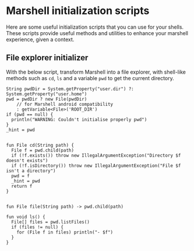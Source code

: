 # Marshell initialization scripts

Here are some useful initialization scripts that you can use for your shells. These scripts
provide useful methods and utilities to enhance your marshell experience, given a context.

## File explorer initializer

With the below script, transform Marshell into a file explorer, with shell-like methods such as `cd`,
`ls` and a variable `pwd` to get the current directory.


```marcel
String pwdDir = System.getProperty("user.dir") ?: System.getProperty("user.home")
pwd = pwdDir ? new File(pwdDir)
    // for Marshell android compatibility
    : getVariable<File>('ROOT_DIR')
if (pwd == null) {
  println("WARNING: Couldn't initialise properly pwd")
}
_hint = pwd


fun File cd(String path) {
  File f = pwd.child(path)
  if (!f.exists()) throw new IllegalArgumentException("Directory $f doesn't exists")
  if (!f.isDirectory()) throw new IllegalArgumentException("File $f isn't a directory")
  pwd = f
  _hint = pwd
  return f
}


fun File file(String path) -> pwd.child(path)

fun void ls() {
  File[] files = pwd.listFiles()
  if (files != null) {
    for (File f in files) println("- $f")
  }
}
```